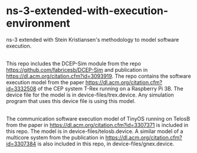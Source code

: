 # ns-3-extended-with-execution-environment
ns-3 extended with Stein Kristiansen's methodology to model software execution.<br><br>

This repo includes the DCEP-Sim module from the repo https://github.com/fabricesb/DCEP-Sim and publication in https://dl.acm.org/citation.cfm?id=3093919. The repo contains the software execution model from the paper https://dl.acm.org/citation.cfm?id=3332508 of the CEP system T-Rex running on a Raspberry Pi 3B. The device file for the model is in device-files/trex.device. Any simulation program that uses this device file is using this model.<br><br>

The communication software execution model of TinyOS running on TelosB from the paper in https://dl.acm.org/citation.cfm?id=3307371 is included in this repo. The model is in device-files/telosb.device. A similar model of a multicore system from the publication in https://dl.acm.org/citation.cfm?id=3307384 is also included in this repo, in device-files/gnex.device.
